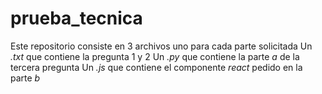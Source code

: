 # prueba_tecnica
Este repositorio consiste en 3 archivos uno para cada parte solicitada
Un _.txt_ que contiene la pregunta 1 y 2 
Un _.py_ que contiene la parte *a* de la tercera pregunta
Un _.js_ que contiene el componente *react* pedido en la parte *b*
